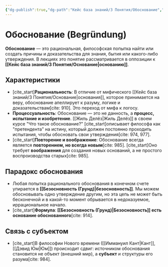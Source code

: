 ```yaml
---
{"dg-publish":true,"dg-path":"Кейс база знаний/3 Понятия/Обоснование","permalink":"/kejs-baza-znanij/3-ponyatiya/obosnovanie/"}
---
```


# Обоснование (Begründung)

**Обоснование** — это рациональная, философская попытка найти или создать причины и доказательства для знания, бытия или какого-либо утверждения. В лекциях это понятие рассматривается в оппозиции к **[[Кейс база знаний/3 Понятия/Основание\|основанию]]**.

## Характеристики
- [cite_start]**Рациональность**: В отличие от мифического [[Кейс база знаний/3 Понятия/Основание\|основания]], которое принимается на веру, обоснование апеллирует к разуму, логике и доказательствам[cite: 910]. Это переход от мифа к логосу.
- **Процессуальность**: Обоснование — это не данность, а **процесс, испытание и изобретение**. [[Жиль Делёз\|Жиль Делёз]] в своем курсе "Что такое обоснование?" [cite_start]описывает философа как "претендента" на истину, который должен постоянно проходить испытания, чтобы обосновать свои утверждения[cite: 974, 977].
- [cite_start]**Повторение и воображение**: Обоснование всегда является **повторением, но всегда новым**[cite: 985]. [cite_start]Оно требует **воображения** для создания новых оснований, а не простого воспроизводства старых[cite: 985].

## Парадокс обоснования
- Любая попытка рационального обоснования в конечном счете упирается в **[[Безосновность (Грунд)\|безосновность]]**. Мы можем обосновывать одно утверждение другим, но эта цепь не может быть бесконечной и в какой-то момент обрывается в недоказуемое, иррациональное начало.
- [cite_start]**Формула**: **[[Безосновность (Грунд)\|Безосновность]] есть основание обоснованного**[cite: 914].

## Связь с субъектом
- [cite_start]В философии Нового времени ([[Иммануил Кант\|Кант]], [[Дэвид Юм\|Юм]]) происходит сдвиг: источником обоснования становится не объект (внешний мир), а **субъект** и структуры его разума[cite: 984].


